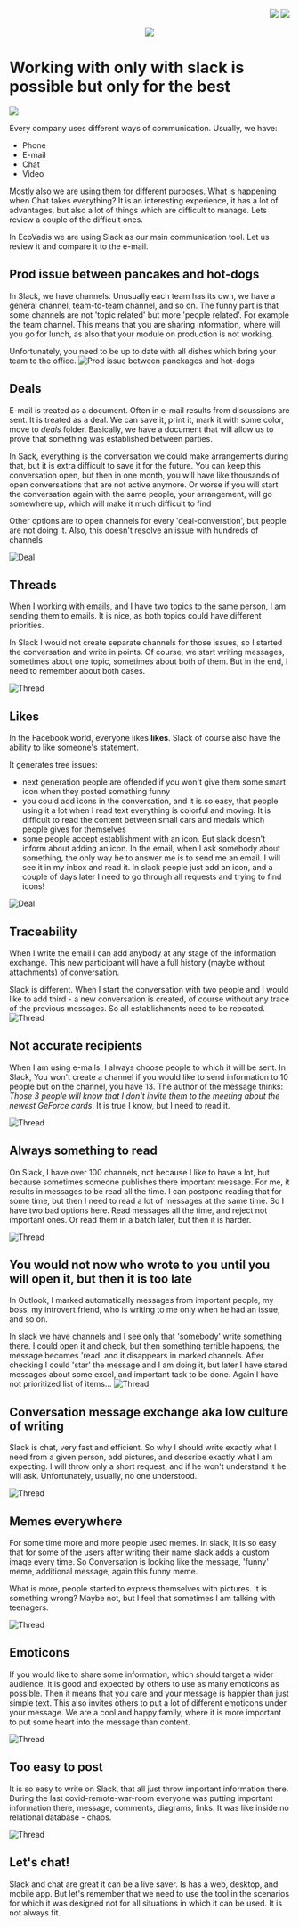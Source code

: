 <!--Category:Article--> 
 <p align="right">
    <a href="http://productivitytools.tech/send-rocket-into-space-in-parts-how-to-estimate-large-projects/"><img src="Images/Header/ProductivityTools_green_40px_2.png" /><a> 
    <a href="https://github.com/pwujczyk/ProductivityTools.Articles"><img src="Images/Header/Github_border_40px.png" /></a>
</p>
<p align="center">
    <a href="http://productivitytools.tech/">
        <img src='Images/Header/LogoTitle_green_500px.png' />
    </a>
</p>

# Working with only with slack is possible but only for the best

<!--og-image-->
![](Images/topgun.jpg)

Every company uses different ways of communication. Usually, we have:
- Phone
- E-mail
- Chat
- Video

Mostly also we are using them for different purposes. What is happening when Chat takes everything? It is an interesting experience, it has a lot of advantages, but also a lot of things which are difficult to manage. Lets review a couple of the difficult ones.

In EcoVadis we are using Slack as our main communication tool. Let us review it and compare it to the e-mail.
<!--more-->

## Prod issue between pancakes and hot-dogs
In Slack, we have channels. Unusually each team has its own, we have a general channel, team-to-team channel, and so on. The funny part is that some channels are not 'topic related' but more 'people related'. For example the team channel. This means that you are sharing  information, where will you go for lunch, as also that your module on production is not working. 

Unfortunately, you need to be up to date with all dishes which bring your team to the office.
![Prod issue between panckages and hot-dogs](Images/DogWithAnanas.png)

## Deals
E-mail is treated as a document. Often in e-mail results from discussions are sent. It is treated as a deal. We can save it, print it, mark it with some color, move to *deals* folder. Basically, we have a document that will allow us to prove that something was established between parties.

In Sack, everything is the conversation we could make arrangements during that, but it is extra difficult to save it for the future. You can keep this conversation open, but then in one month, you will have like thousands of open conversations that are not active anymore. Or worse if you will start the conversation again with the same people, your arrangement, will go somewhere up, which will make it much difficult to find

Other options are to open channels for every 'deal-converstion', but people are not doing it. Also, this doesn't resolve an issue with hundreds of channels

![Deal](Images/Deal.jpg)

## Threads
When I working with emails, and I have two topics to the same person, I am sending them to emails. It is nice, as both topics could have different priorities. 

In Slack I would not create separate channels for those issues, so I started the conversation and write in points. Of course, we start writing messages, sometimes about one topic, sometimes about both of them. But in the end, I need to remember about both cases.

![Thread](Images/Thread.png)

## Likes
In the Facebook world, everyone likes **likes**. Slack of course also have the ability to like someone's statement. 

It generates tree issues:
- next generation people are offended if you won't give them some smart icon when they posted something funny
- you could add icons in the conversation, and it is so easy, that people using it a lot when I read text everything is colorful and moving. It is difficult to read the content between small cars and medals which people gives for themselves
- some people accept establishment with an icon. But slack doesn't inform about adding an icon. In the email, when I ask somebody about something, the only way he to answer me is to send me an email. I will see it in my inbox and read it. In slack people just add an icon, and a couple of days later I need to go through all requests and trying to find icons!


![Deal](Images/Like.jpg)

## Traceability
When I write the email I can add anybody at any stage of the information exchange. This new participant will have a full history (maybe without attachments) of conversation. 

Slack is different. When I start the conversation with two people and I would like to add third - a new conversation is created, of course without any trace of the previous messages. So all establishments need to be repeated. 
![Thread](Images/Traceability.png)

## Not accurate recipients
When I am using e-mails, I always choose people to which it will be sent. In Slack, You won't create a channel if you would like to send information to 10 people but on the channel, you have 13. The author of the message thinks: *Those 3 people will know that I don't invite them to the meeting about the newest GeForce cards*. It is true I know, but I need to read it.

![Thread](Images/Shooting.jpg)

## Always something to read
On Slack, I have over 100 channels, not because I like to have a lot, but because sometimes someone publishes there important message. For me, it results in messages to be read all the time. I can postpone reading that for some time, but then I need to read a lot of messages at the same time. So I have two bad options here. Read messages all the time, and reject not important ones. Or read them in a batch later, but then it is harder.

![Thread](Images/Library.jpg)

## You would not now who wrote to you until you will open it, but then it is too late
In Outlook, I marked automatically messages from important people, my boss, my introvert friend, who is writing to me only when he had an issue, and so on.

In slack we have channels and I see only that 'somebody' write something there. I could open it and check, but then something terrible happens, the message becomes 'read' and it disappears in marked channels. 
After checking I could 'star' the message and I am doing it, but later I have stared messages about some excel, and important task to be done. Again I have not prioritized list of items...
![Thread](Images/Saper.jpg)


## Conversation message exchange aka low culture of writing

Slack is chat, very fast and efficient. So why I should write exactly what I need from a given person, add pictures, and describe exactly what I am expecting. I will throw only a short request, and if he won't understand it he will ask. Unfortunately, usually, no one understood.

![Thread](Images/Smyczki.jpg)

## Memes everywhere

For some time more and more people used memes. In slack, it is so easy that for some of the users after writing their name slack adds a custom image every time. So Conversation is looking like the message, 'funny' meme, additional message, again this funny meme. 

What is more, people started to express themselves with pictures. It is something wrong? Maybe not, but I feel that sometimes I am talking with teenagers. 

![Thread](Images/DealWithIt.jpg)

## Emoticons

If you would like to share some information, which should target a wider audience, it is good and expected by others to use as many emoticons as possible. Then it means that you care and your message is happier than just simple text. This also invites others to put a lot of different emoticons under your message.
We are a cool and happy family, where it is more important to put some heart into the message than content. 

![Thread](Images/Slack.png)

## Too easy to post
It is so easy to write on Slack, that all just throw important information there. During the last covid-remote-war-room everyone was putting important information there, message, comments, diagrams, links. It was like inside no relational database - chaos. 

![Thread](Images/Nike.jpg)

## Let's chat!

Slack and chat are great it can be a live saver. Is has a web, desktop, and mobile app. But let's remember that we need to use the tool in the scenarios for which it was designed not for all situations in which it can be used. It is not always fit. 